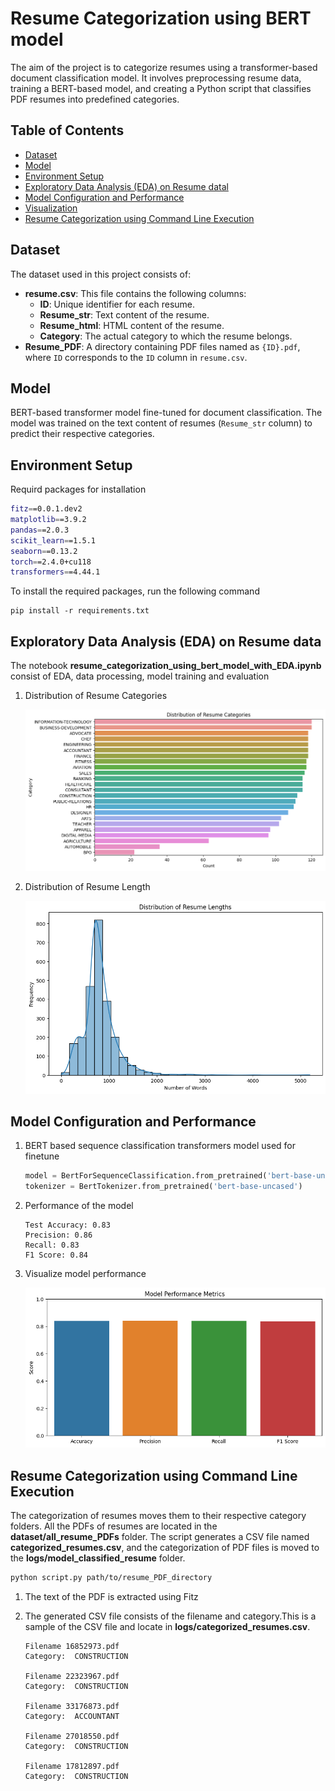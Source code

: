 # Resume Categorization using BERT model

The aim of the project is to categorize resumes using a transformer-based document classification model. It involves preprocessing resume data, training a BERT-based model, and creating a Python script that classifies PDF resumes into predefined categories.

## Table of Contents
- [Dataset](#dataset)
- [Model](#model)
- [Environment Setup](#environment-setup)
- [Exploratory Data Analysis (EDA) on Resume datal](#EDAl)
- [Model Configuration and Performance](#model-performance)
- [Visualization](#visualization)
- [Resume Categorization using Command Line Execution](#command-line)


## Dataset
The dataset used in this project consists of:

- **resume.csv**: This file contains the following columns:
  - **ID**: Unique identifier for each resume.
  - **Resume_str**: Text content of the resume.
  - **Resume_html**: HTML content of the resume.
  - **Category**: The actual category to which the resume belongs.
- **Resume_PDF**: A directory containing PDF files named as `{ID}.pdf`, where `ID` corresponds to the `ID` column in `resume.csv`.

## Model
BERT-based transformer model fine-tuned for document classification. The model was trained on the text content of resumes (`Resume_str` column) to predict their respective categories.
## Environment Setup

Requird packages for installation
```bash
fitz==0.0.1.dev2
matplotlib==3.9.2
pandas==2.0.3
scikit_learn==1.5.1
seaborn==0.13.2
torch==2.4.0+cu118
transformers==4.44.1
```
To install the required packages, run the following command
```
pip install -r requirements.txt
```

## Exploratory Data Analysis (EDA) on Resume data
 
The notebook **resume_categorization_using_bert_model_with_EDA.ipynb** consist of EDA, data processing, model training and evaluation

1. Distribution of Resume Categories

    ![](images/data_categories.png)

2. Distribution of Resume Length

    ![](images/word_distribution.png)

## Model Configuration and Performance
1. BERT based sequence classification transformers model used for finetune 

    ```python
    model = BertForSequenceClassification.from_pretrained('bert-base-uncased')
    tokenizer = BertTokenizer.from_pretrained('bert-base-uncased')

    ```

2. Performance of the model
    ```
    Test Accuracy: 0.83
    Precision: 0.86
    Recall: 0.83
    F1 Score: 0.84
    ``` 
3. Visualize model performance

    ![](images/model_performance.png)

## Resume Categorization using Command Line Execution
The categorization of resumes moves them to their respective category folders. All the PDFs of resumes are located in the **dataset/all_resume_PDFs** folder.
The script generates a CSV file named **categorized_resumes.csv**, and the categorization of PDF files is moved to the **logs/model_classified_resume** folder.

```bash
python script.py path/to/resume_PDF_directory
```
1. The text of the PDF is extracted using Fitz
2. The generated CSV file consists of the filename and category.This is a sample of the CSV file and locate in **logs/categorized_resumes.csv**.
    
    ```
    Filename 16852973.pdf
    Category:  CONSTRUCTION

    Filename 22323967.pdf
    Category:  CONSTRUCTION

    Filename 33176873.pdf
    Category:  ACCOUNTANT

    Filename 27018550.pdf
    Category:  CONSTRUCTION

    Filename 17812897.pdf
    Category:  CONSTRUCTION
    ```

